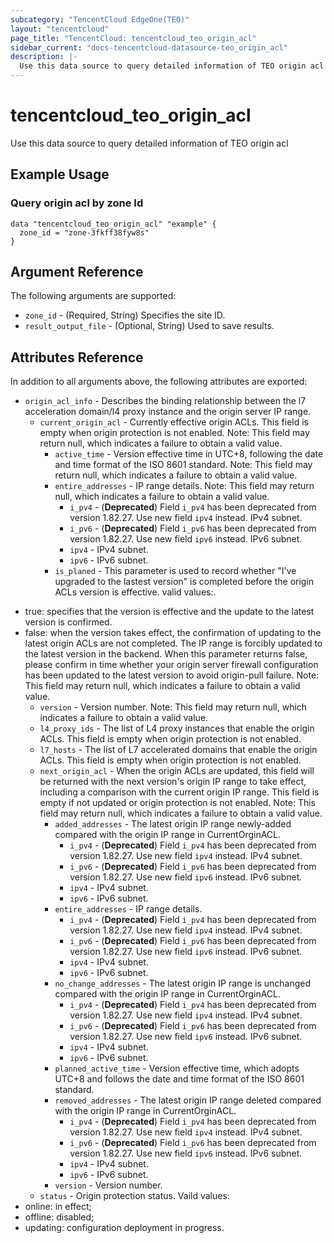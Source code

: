 ```yaml
---
subcategory: "TencentCloud EdgeOne(TEO)"
layout: "tencentcloud"
page_title: "TencentCloud: tencentcloud_teo_origin_acl"
sidebar_current: "docs-tencentcloud-datasource-teo_origin_acl"
description: |-
  Use this data source to query detailed information of TEO origin acl
---
```


# tencentcloud_teo_origin_acl

Use this data source to query detailed information of TEO origin acl

## Example Usage

### Query origin acl by zone Id

```hcl
data "tencentcloud_teo_origin_acl" "example" {
  zone_id = "zone-3fkff38fyw8s"
}
```

## Argument Reference

The following arguments are supported:

* `zone_id` - (Required, String) Specifies the site ID.
* `result_output_file` - (Optional, String) Used to save results.

## Attributes Reference

In addition to all arguments above, the following attributes are exported:

* `origin_acl_info` - Describes the binding relationship between the l7 acceleration domain/l4 proxy instance and the origin server IP range.
  * `current_origin_acl` - Currently effective origin ACLs. This field is empty when origin protection is not enabled.
Note: This field may return null, which indicates a failure to obtain a valid value.
    * `active_time` - Version effective time in UTC+8, following the date and time format of the ISO 8601 standard.
Note: This field may return null, which indicates a failure to obtain a valid value.
    * `entire_addresses` - IP range details.
Note: This field may return null, which indicates a failure to obtain a valid value.
      * `i_pv4` - (**Deprecated**) Field `i_pv4` has been deprecated from version 1.82.27. Use new field `ipv4` instead. IPv4 subnet.
      * `i_pv6` - (**Deprecated**) Field `i_pv6` has been deprecated from version 1.82.27. Use new field `ipv6` instead. IPv6 subnet.
      * `ipv4` - IPv4 subnet.
      * `ipv6` - IPv6 subnet.
    * `is_planed` - This parameter is used to record whether "I've upgraded to the lastest version" is completed before the origin ACLs version is effective. valid values:.
- true: specifies that the version is effective and the update to the latest version is confirmed.
- false: when the version takes effect, the confirmation of updating to the latest origin ACLs are not completed. The IP range is forcibly updated to the latest version in the backend. When this parameter returns false, please confirm in time whether your origin server firewall configuration has been updated to the latest version to avoid origin-pull failure.
Note: This field may return null, which indicates a failure to obtain a valid value.
    * `version` - Version number.
Note: This field may return null, which indicates a failure to obtain a valid value.
  * `l4_proxy_ids` - The list of L4 proxy instances that enable the origin ACLs. This field is empty when origin protection is not enabled.
  * `l7_hosts` - The list of L7 accelerated domains that enable the origin ACLs. This field is empty when origin protection is not enabled.
  * `next_origin_acl` - When the origin ACLs are updated, this field will be returned with the next version's origin IP range to take effect, including a comparison with the current origin IP range. This field is empty if not updated or origin protection is not enabled.
Note: This field may return null, which indicates a failure to obtain a valid value.
    * `added_addresses` - The latest origin IP range newly-added compared with the origin IP range in CurrentOrginACL.
      * `i_pv4` - (**Deprecated**) Field `i_pv4` has been deprecated from version 1.82.27. Use new field `ipv4` instead. IPv4 subnet.
      * `i_pv6` - (**Deprecated**) Field `i_pv6` has been deprecated from version 1.82.27. Use new field `ipv6` instead. IPv6 subnet.
      * `ipv4` - IPv4 subnet.
      * `ipv6` - IPv6 subnet.
    * `entire_addresses` - IP range details.
      * `i_pv4` - (**Deprecated**) Field `i_pv4` has been deprecated from version 1.82.27. Use new field `ipv4` instead. IPv4 subnet.
      * `i_pv6` - (**Deprecated**) Field `i_pv6` has been deprecated from version 1.82.27. Use new field `ipv6` instead. IPv6 subnet.
      * `ipv4` - IPv4 subnet.
      * `ipv6` - IPv6 subnet.
    * `no_change_addresses` - The latest origin IP range is unchanged compared with the origin IP range in CurrentOrginACL.
      * `i_pv4` - (**Deprecated**) Field `i_pv4` has been deprecated from version 1.82.27. Use new field `ipv4` instead. IPv4 subnet.
      * `i_pv6` - (**Deprecated**) Field `i_pv6` has been deprecated from version 1.82.27. Use new field `ipv6` instead. IPv6 subnet.
      * `ipv4` - IPv4 subnet.
      * `ipv6` - IPv6 subnet.
    * `planned_active_time` - Version effective time, which adopts UTC+8 and follows the date and time format of the ISO 8601 standard.
    * `removed_addresses` - The latest origin IP range deleted compared with the origin IP range in CurrentOrginACL.
      * `i_pv4` - (**Deprecated**) Field `i_pv4` has been deprecated from version 1.82.27. Use new field `ipv4` instead. IPv4 subnet.
      * `i_pv6` - (**Deprecated**) Field `i_pv6` has been deprecated from version 1.82.27. Use new field `ipv6` instead. IPv6 subnet.
      * `ipv4` - IPv4 subnet.
      * `ipv6` - IPv6 subnet.
    * `version` - Version number.
  * `status` - Origin protection status. Vaild values:
- online: in effect;
- offline: disabled;
- updating: configuration deployment in progress.



